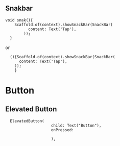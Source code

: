 ## Snakbar

    void snak(){
        Scaffold.of(context).showSnackBar(SnackBar(
              content: Text('Tap'),
            ));
      }
or

      (){Scaffold.of(context).showSnackBar(SnackBar(
          content: Text('Tap'),
        ));
        } 
        
# Button
## Elevated Button
      ElevatedButton(
                        child: Text("Button"),
                        onPressed: 
                        
                        ),
                        
